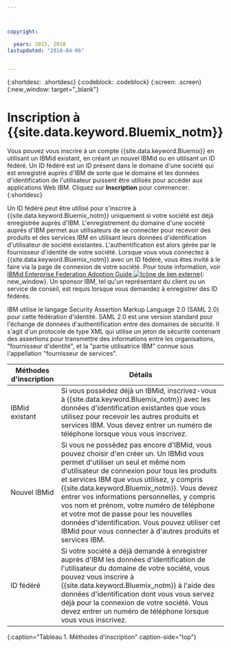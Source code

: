 ```yaml
---



copyright:

  years: 2015, 2018
lastupdated: "2018-04-06"


---
```


{:shortdesc: .shortdesc}
{:codeblock: .codeblock}
{:screen: .screen}
{:new_window: target="_blank"}

# Inscription à {{site.data.keyword.Bluemix_notm}}

Vous pouvez vous inscrire à un compte {{site.data.keyword.Bluemix}} en utilisant un IBMid existant, en créant un nouvel IBMid ou en utilisant un ID fédéré. Un ID fédéré est un ID présent dans le domaine d'une société qui est enregistré auprès d'IBM de sorte que le domaine et les données d'identification de l'utilisateur puissent être utilisés pour accéder aux applications Web IBM. Cliquez sur **Inscription** pour commencer.
{:shortdesc}


Un ID fédéré peut être utilisé pour s'inscrire à {{site.data.keyword.Bluemix_notm}} uniquement si votre société est déjà enregistrée auprès d'IBM. L'enregistrement du domaine d'une société auprès d'IBM permet aux utilisateurs de se connecter pour recevoir des produits et des services IBM en utilisant leurs données d'identification d'utilisateur de société existantes. L'authentification est alors gérée par le fournisseur d'identité de votre société. Lorsque vous vous connectez à {{site.data.keyword.Bluemix_notm}} avec un ID fédéré, vous êtes invité à le faire via la page de connexion de votre société. Pour toute information, voir [IBMid Enterprise Federation Adoption Guide ![Icône de lien externe](../icons/launch-glyph.svg)](https://ibm.box.com/v/IBMid-Federation-Guide){: new_window}. Un sponsor IBM, tel qu'un représentant du client ou un service de conseil, est requis lorsque vous demandez à enregistrer des ID fédérés.

IBM utilise le langage Security Assertion Markup Language 2.0 (SAML 2.0) pour cette fédération d'identité. SAML 2.0 est une version standard pour l'échange de données d'authentification entre des domaines de sécurité. Il s'agit d'un protocole de type XML qui utilise un jeton de sécurité contenant des assertions pour transmettre des informations entre les organisations, "fournisseur d'identité", et la "partie utilisatrice IBM" connue sous l'appellation "fournisseur de services".

| Méthodes d'inscription | Détails |    
|-----------------|---------|
|IBMid existant | Si vous possédez déjà un IBMid, inscrivez-vous à {{site.data.keyword.Bluemix_notm}} avec les données d'identification existantes que vous utilisez pour recevoir les autres produits et services IBM. Vous devez entrer un numéro de téléphone lorsque vous vous inscrivez. |
|Nouvel IBMid | Si vous ne possédez pas encore d'IBMid, vous pouvez choisir d'en créer un. Un IBMid vous permet d'utiliser un seul et même nom d'utilisateur de connexion pour tous les produits et services IBM que vous utilisez, y compris {{site.data.keyword.Bluemix_notm}}. Vous devez entrer vos informations personnelles, y compris vos nom et prénom, votre numéro de téléphone et votre mot de passe pour les nouvelles données d'identification. Vous pouvez utiliser cet IBMid pour vous connecter à d'autres produits et services IBM.  |
|ID fédéré | Si votre société a déjà demandé à enregistrer auprès d'IBM les données d'identification de l'utilisateur du domaine de votre société, vous pouvez vous inscrire à {{site.data.keyword.Bluemix_notm}} à l'aide des données d'identification dont vous vous servez déjà pour la connexion de votre société. Vous devez entrer un numéro de téléphone lorsque vous vous inscrivez. |
{:caption="Tableau 1. Méthodes d'inscription" caption-side="top"}
